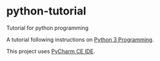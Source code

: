 # python-tutorial
Tutorial for python programming

A tutorial following instructions on [Python 3 Programming](https://pythonprogramming.net/introduction-to-python-programming/).

This project uses [PyCharm CE IDE](https://www.jetbrains.com/pycharm/download/#section=mac). 
